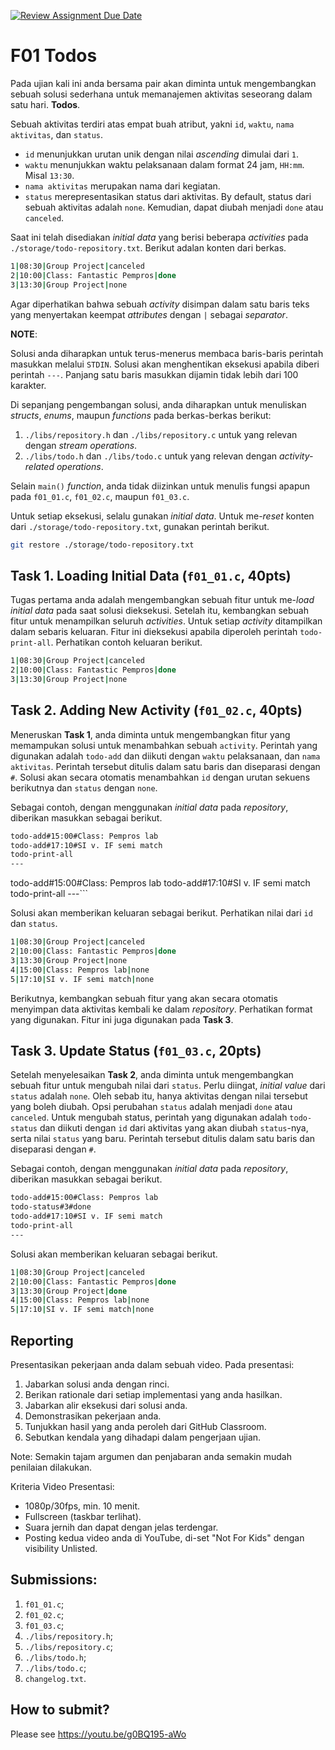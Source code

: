 [![Review Assignment Due Date](https://classroom.github.com/assets/deadline-readme-button-24ddc0f5d75046c5622901739e7c5dd533143b0c8e959d652212380cedb1ea36.svg)](https://classroom.github.com/a/mbbk4I8Z)
# F01 Todos

Pada ujian kali ini anda bersama pair akan diminta untuk mengembangkan sebuah solusi sederhana untuk memanajemen aktivitas seseorang dalam satu hari. **Todos**.

Sebuah aktivitas terdiri atas empat buah atribut, yakni `id`, `waktu`, `nama aktivitas`, dan `status`.
+ `id` menunjukkan urutan unik dengan nilai *ascending* dimulai dari `1`.
+ `waktu` menunjukkan waktu pelaksanaan dalam format 24 jam, `HH:mm`. Misal `13:30`.
+ `nama aktivitas` merupakan nama dari kegiatan.
+ `status` merepresentasikan status dari aktivitas. By default, status dari sebuah aktivitas adalah `none`. Kemudian, dapat diubah menjadi `done` atau `canceled`.

Saat ini telah disediakan *initial data* yang berisi beberapa *activities* pada `./storage/todo-repository.txt`. Berikut adalan konten dari berkas.

```bash
1|08:30|Group Project|canceled
2|10:00|Class: Fantastic Pempros|done
3|13:30|Group Project|none

```

Agar diperhatikan bahwa sebuah *activity* disimpan dalam satu baris teks yang menyertakan keempat *attributes* dengan `|` sebagai *separator*.

**NOTE**:

Solusi anda diharapkan untuk terus-menerus membaca baris-baris perintah masukkan melalui `STDIN`. Solusi akan menghentikan eksekusi apabila diberi perintah `---`. Panjang satu baris masukkan dijamin tidak lebih dari 100 karakter.

Di sepanjang pengembangan solusi, anda diharapkan untuk menuliskan *structs*, *enums*, maupun *functions* pada berkas-berkas berikut:
1. `./libs/repository.h` dan `./libs/repository.c` untuk yang relevan dengan *stream operations*.
2. `./libs/todo.h` dan `./libs/todo.c` untuk yang relevan dengan *activity-related operations*.

Selain `main()` *function*, anda tidak diizinkan untuk menulis fungsi apapun pada `f01_01.c`, `f01_02.c`, maupun `f01_03.c`.

Untuk setiap eksekusi, selalu gunakan *initial data*. Untuk me-*reset* konten dari `./storage/todo-repository.txt`, gunakan perintah berikut.

```bash
git restore ./storage/todo-repository.txt

```

## Task 1. Loading Initial Data (`f01_01.c`, 40pts)

Tugas pertama anda adalah mengembangkan sebuah fitur untuk me-*load* *initial data* pada saat solusi dieksekusi. Setelah itu, kembangkan sebuah fitur untuk menampilkan seluruh *activities*. Untuk setiap *activity* ditampilkan dalam sebaris keluaran. Fitur ini dieksekusi apabila diperoleh perintah `todo-print-all`. Perhatikan contoh keluaran berikut.

```bash
1|08:30|Group Project|canceled
2|10:00|Class: Fantastic Pempros|done
3|13:30|Group Project|none

```

## Task 2. Adding New Activity (`f01_02.c`, 40pts)

Meneruskan **Task 1**, anda diminta untuk mengembangkan fitur yang memampukan solusi untuk menambahkan sebuah `activity`. Perintah yang digunakan adalah `todo-add` dan diikuti dengan `waktu` pelaksanaan, dan `nama aktivitas`. Perintah tersebut ditulis dalam satu baris dan diseparasi dengan `#`. Solusi akan secara otomatis menambahkan `id` dengan urutan sekuens berikutnya dan `status` dengan `none`.

Sebagai contoh, dengan menggunakan *initial data* pada *repository*, diberikan masukkan sebagai berikut.

```bash
todo-add#15:00#Class: Pempros lab
todo-add#17:10#SI v. IF semi match
todo-print-all
---

```
todo-add#15:00#Class: Pempros lab
todo-add#17:10#SI v. IF semi match
todo-print-all
---```

Solusi akan memberikan keluaran sebagai berikut. Perhatikan nilai dari `id` dan `status`.

```bash
1|08:30|Group Project|canceled
2|10:00|Class: Fantastic Pempros|done
3|13:30|Group Project|none
4|15:00|Class: Pempros lab|none
5|17:10|SI v. IF semi match|none

```

Berikutnya, kembangkan sebuah fitur yang akan secara otomatis menyimpan data aktivitas kembali ke dalam *repository*. Perhatikan format yang digunakan. Fitur ini juga digunakan pada **Task 3**.

## Task 3. Update Status (`f01_03.c`, 20pts)

Setelah menyelesaikan **Task 2**, anda diminta untuk mengembangkan sebuah fitur untuk mengubah nilai dari `status`. Perlu diingat, *initial value* dari `status` adalah `none`. Oleh sebab itu, hanya aktivitas dengan nilai tersebut yang boleh diubah. Opsi perubahan `status` adalah menjadi `done` atau `canceled`. Untuk mengubah status, perintah yang digunakan adalah `todo-status` dan diikuti dengan `id` dari aktivitas yang akan diubah `status`-nya, serta nilai `status` yang baru. Perintah tersebut ditulis dalam satu baris dan diseparasi dengan `#`.

Sebagai contoh, dengan menggunakan *initial data* pada *repository*, diberikan masukkan sebagai berikut.

```bash
todo-add#15:00#Class: Pempros lab
todo-status#3#done
todo-add#17:10#SI v. IF semi match
todo-print-all
---

```

Solusi akan memberikan keluaran sebagai berikut.

```bash
1|08:30|Group Project|canceled
2|10:00|Class: Fantastic Pempros|done
3|13:30|Group Project|done
4|15:00|Class: Pempros lab|none
5|17:10|SI v. IF semi match|none

```

## Reporting
Presentasikan pekerjaan anda dalam sebuah video. Pada presentasi:
1. Jabarkan solusi anda dengan rinci.
2. Berikan rationale dari setiap implementasi yang anda hasilkan.
3. Jabarkan alir eksekusi dari solusi anda.
4. Demonstrasikan pekerjaan anda.
5. Tunjukkan hasil yang anda peroleh dari GitHub Classroom.
6. Sebutkan kendala yang dihadapi dalam pengerjaan ujian.

Note: Semakin tajam argumen dan penjabaran anda semakin mudah penilaian dilakukan.

Kriteria Video Presentasi:
+ 1080p/30fps, min. 10 menit.
+ Fullscreen (taskbar terlihat).
+ Suara jernih dan dapat dengan jelas terdengar.
+ Posting kedua video anda di YouTube, di-set "Not For Kids" dengan visibility Unlisted.

## Submissions:

1. `f01_01.c`;
2. `f01_02.c`;
3. `f01_03.c`;
4. `./libs/repository.h`;
5. `./libs/repository.c`;
6. `./libs/todo.h`;
7. `./libs/todo.c`;
8. `changelog.txt`.

## How to submit?
Please see https://youtu.be/g0BQ195-aWo
